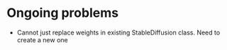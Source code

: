 # Ongoing problems

- Cannot just replace weights in existing StableDiffusion class. Need to create a new one